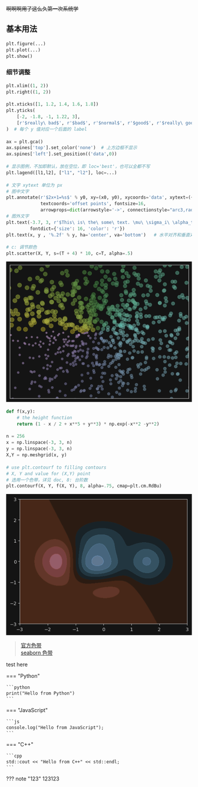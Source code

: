 ~~啊啊啊用了这么久第一次系统学~~

## 基本用法

```python
plt.figure(...)
plt.plot(...)
plt.show()
```

### 细节调整

```python
plt.xlim((1, 2))
plt.right((1, 2))

plt.xticks([1, 1.2, 1.4, 1.6, 1.8])
plt.yticks(
    [-2, -1.8, -1, 1.22, 3],
    [r'$really\ bad$', r'$bad$', r'$normal$', r'$good$', r'$really\ good$']
)  # 每个 y 值对应一个后面的 label

ax = plt.gca()
ax.spines['top'].set_color('none')  # 上方边框不显示
ax.spines['left'].set_position(('data',0))

# 显示图例，不加即默认，放在空位，即 loc='best'，也可以全都不写
plt.lagend([l1,l2], ["l1", "l2"], loc=...)    

# 文字 xytext 单位为 px
# 图中文字
plt.annotate(r'$2x+1=%s$' % y0, xy=(x0, y0), xycoords='data', xytext=(+30, -30),
             textcoords='offset points', fontsize=16,
             arrowprops=dict(arrowstyle='->', connectionstyle="arc3,rad=.2"))
# 图外文字
plt.text(-3.7, 3, r'$This\ is\ the\ some\ text. \mu\ \sigma_i\ \alpha_t$',
         fontdict={'size': 16, 'color': 'r'})
plt.text(x, y , '%.2f' % y, ha='center', va='bottom')   # 水平对齐和垂直对齐

# c: 调节颜色   
plt.scatter(X, Y, s=(T + 4) * 10, c=T, alpha=.5)
```

![img.png](img.png)

```python
def f(x,y):
    # the height function
    return (1 - x / 2 + x**5 + y**3) * np.exp(-x**2 -y**2)

n = 256
x = np.linspace(-3, 3, n)
y = np.linspace(-3, 3, n)
X,Y = np.meshgrid(x, y)

# use plt.contourf to filling contours
# X, Y and value for (X,Y) point
# 选用一个色带，详见 doc, 8: 台阶数
plt.contourf(X, Y, f(X, Y), 8, alpha=.75, cmap=plt.cm.RdBu)
```

![img_1.png](img_1.png)

> [官方色带](https://matplotlib.org/stable/users/explain/colors/colormaps.html#sequential)  
> [seaborn 色带](https://seaborn.pydata.org/tutorial/color_palettes.html#perceptually-uniform-palettes)

test here

=== "Python"

    ```python
    print("Hello from Python")
    ```

=== "JavaScript"

    ```js
    console.log("Hello from JavaScript");
    ```

=== "C++"

    ```cpp
    std::cout << "Hello from C++" << std::endl;
    ```

??? note "123"
    123123

